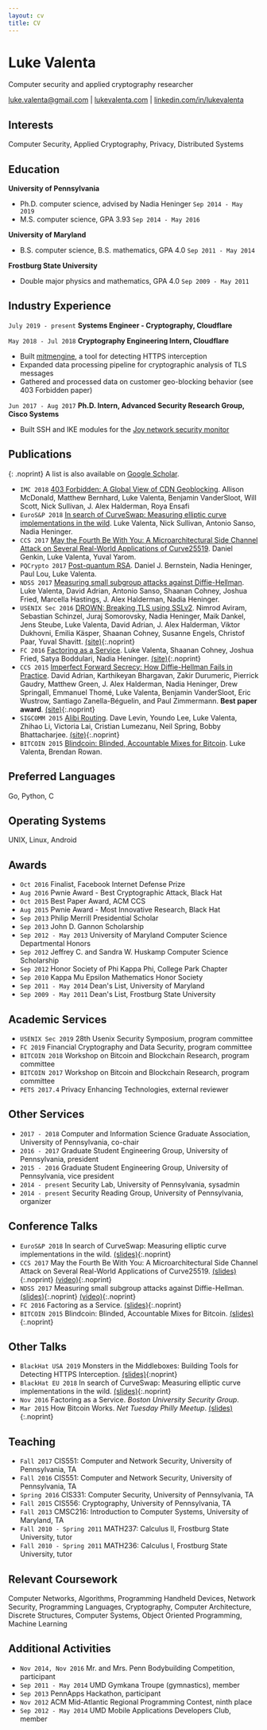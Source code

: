 ```yaml
---
layout: cv
title: CV
---
```

# Luke Valenta
Computer security and applied cryptography researcher

<div id="webaddress">
<a href="mailto:luke.valenta@gmail.com">luke.valenta@gmail.com</a>
| <a href="https://lukevalenta.com">lukevalenta.com</a>
| <a href="https://linkedin.com/in/lukevalenta">linkedin.com/in/lukevalenta</a>
</div>

## Interests
Computer Security, Applied Cryptography, Privacy, Distributed Systems

## Education

__University of Pennsylvania__
- Ph.D. computer science, advised by Nadia Heninger
`Sep 2014 - May 2019`
- M.S. computer science, GPA 3.93
`Sep 2014 - May 2016`

__University of Maryland__
- B.S. computer science, B.S. mathematics, GPA 4.0
`Sep 2011 - May 2014`

__Frostburg State University__
- Double major physics and mathematics, GPA 4.0
`Sep 2009 - May 2011`

## Industry Experience

`July 2019 - present`
__Systems Engineer - Cryptography, Cloudflare__

`May 2018 - Jul 2018`
__Cryptography Engineering Intern, Cloudflare__
- Built [mitmengine](https://github.com/cloudflare/mitmengine), a tool for detecting HTTPS interception
- Expanded data processing pipeline for cryptographic analysis of TLS messages
- Gathered and processed data on customer geo-blocking behavior (see 403 Forbidden paper)

`Jun 2017 - Aug 2017`
__Ph.D. Intern, Advanced Security Research Group, Cisco Systems__
- Built SSH and IKE modules for the [Joy network security monitor](https://github.com/cisco/joy)

## Publications

{: .noprint}
A list is also available on [Google Scholar](https://scholar.google.com/citations?user=bgs6DjkAAAAJ).

- `IMC 2018` [403 Forbidden: A Global View of CDN Geoblocking](https://ensa.fi/papers/403forbidden_imc18.pdf). Allison McDonald, Matthew Bernhard, Luke Valenta, Benjamin VanderSloot, Will Scott, Nick Sullivan, J. Alex Halderman, Roya Ensafi
- `EuroS&P 2018` [In search of CurveSwap: Measuring elliptic curve implementations in the wild](https://eprint.iacr.org/2018/298.pdf). Luke Valenta, Nick Sullivan, Antonio Sanso, Nadia Heninger.
- `CCS 2017` [May the Fourth Be With You: A Microarchitectural Side Channel Attack on Several Real-World Applications of Curve25519](https://eprint.iacr.org/2017/806.pdf). Daniel Genkin, Luke Valenta, Yuval Yarom.
- `PQCrypto 2017` [Post-quantum RSA](https://cr.yp.to/papers/pqrsa-20170419.pdf). Daniel J. Bernstein, Nadia Heninger, Paul Lou, Luke Valenta.
- `NDSS 2017` [Measuring small subgroup attacks against Diffie-Hellman](https://eprint.iacr.org/2016/995). Luke Valenta, David Adrian, Antonio Sanso, Shaanan Cohney, Joshua Fried, Marcella Hastings, J. Alex Halderman, Nadia Heninger.
- `USENIX Sec 2016` [DROWN: Breaking TLS using SSLv2](https://drownattack.com/drown-attack-paper.pdf). Nimrod Aviram, Sebastian Schinzel, Juraj Somorovsky, Nadia Heninger, Maik Dankel, Jens Steube, Luke Valenta, David Adrian, J. Alex Halderman, Viktor Dukhovni, Emilia K&auml;sper, Shaanan Cohney, Susanne Engels, Christof Paar, Yuval Shavitt.
[(site)](https://drownattack.com/){:.noprint}
- `FC 2016` [Factoring as a Service](https://eprint.iacr.org/2015/1000).
Luke Valenta, Shaanan Cohney, Joshua Fried, Satya Boddulari, Nadia Heninger.
[(site)](http://seclab.upenn.edu/projects/faas/){:.noprint} 
- `CCS 2015` [Imperfect Forward Secrecy: How Diffie-Hellman Fails in Practice](https://weakdh.org/imperfect-forward-secrecy-ccs15.pdf).
David Adrian, Karthikeyan Bhargavan, Zakir Durumeric, Pierrick Gaudry, Matthew Green, J. Alex Halderman, Nadia Heninger, Drew Springall, Emmanuel Thom&eacute;, Luke Valenta, Benjamin VanderSloot, Eric Wustrow, Santiago Zanella-B&eacute;guelin, and Paul Zimmermann.
__Best paper award__.
[(site)](https://weakdh.org/){:.noprint}
- `SIGCOMM 2015` [Alibi Routing](http://conferences.sigcomm.org/sigcomm/2015/pdf/papers/p611.pdf).
Dave Levin, Youndo Lee, Luke Valenta, Zhihao Li, Victoria Lai, Cristian Lumezanu, Neil Spring, Bobby Bhattacharjee.
[(site)](https://alibi.cs.umd.edu/){:.noprint}
- `BITCOIN 2015` [Blindcoin: Blinded, Accountable Mixes for Bitcoin](http://fc15.ifca.ai/preproceedings/bitcoin/paper_3.pdf).
Luke Valenta, Brendan Rowan.

## Preferred Languages
Go, Python, C

## Operating Systems
UNIX, Linux, Android

## Awards
- `Oct 2016` Finalist, Facebook Internet Defense Prize
- `Aug 2016` Pwnie Award - Best Cryptographic Attack, Black Hat
- `Oct 2015` Best Paper Award, ACM CCS
- `Aug 2015` Pwnie Award - Most Innovative Research, Black Hat
- `Sep 2013` Philip Merrill Presidential Scholar
- `Sep 2013` John D. Gannon Scholarship
- `Sep 2012 - May 2013` University of Maryland Computer Science Departmental Honors
- `Sep 2012` Jeffrey C. and Sandra W. Huskamp Computer Science Scholarship
- `Sep 2012` Honor Society of Phi Kappa Phi, College Park Chapter
- `Sep 2010` Kappa Mu Epsilon Mathematics Honor Society
- `Sep 2011 - May 2014` Dean's List, University of Maryland
- `Sep 2009 - May 2011` Dean's List, Frostburg State University

## Academic Services
- `USENIX Sec 2019` 28th Usenix Security Symposium, program committee
- `FC 2019` Financial Cryptography and Data Security, program committee
- `BITCOIN 2018` Workshop on Bitcoin and Blockchain Research, program committee
- `BITCOIN 2017` Workshop on Bitcoin and Blockchain Research, program committee
- `PETS 2017.4` Privacy Enhancing Technologies, external reviewer

## Other Services
- `2017 - 2018` Computer and Information Science Graduate Association, University of Pennsylvania, co-chair
- `2016 - 2017` Graduate Student Engineering Group, University of Pennsylvania, president
- `2015 - 2016` Graduate Student Engineering Group, University of Pennsylvania, vice president
- `2014 - present` Security Lab, University of Pennsylvania, sysadmin
- `2014 - present` Security Reading Group, University of Pennsylvania, organizer

## Conference Talks
- `EuroS&P 2018` In search of CurveSwap: Measuring elliptic curve implementations in the wild.
[(slides)](assets/files/curveswap-slides.pdf){:.noprint}
- `CCS 2017` May the Fourth Be With You: A Microarchitectural Side Channel Attack on Several Real-World Applications of Curve25519.
[(slides)](https://drive.google.com/open?id=1kMD0agLVTF9L9U2Xufw9tHNiMF_ON2Kl){:.noprint}
[(video)](https://www.youtube.com/watch?v=22IT3pPsQZw&feature=youtu.be){:.noprint}
- `NDSS 2017` Measuring small subgroup attacks against Diffie-Hellman.
[(slides)](assets/files/subgroup-slides.pdf){:.noprint}
[(video)](https://www.youtube.com/watch?v=noFbyPHXY0A&feature=youtu.be){:.noprint}
- `FC 2016` Factoring as a Service.
[(slides)](assets/files/faas-slides.pdf){:.noprint}
- `BITCOIN 2015` Blindcoin: Blinded, Accountable Mixes for Bitcoin.
[(slides)](https://docs.google.com/presentation/d/1MalB0CkNFPI6d3zIolViwhJ_0bwYbur9QBl764n1Jww/pub?slide=id.p){:.noprint}

## Other Talks
- `BlackHat USA 2019` Monsters in the Middleboxes: Building Tools for Detecting HTTPS Interception.
[(slides)](assets/files/blackhat-usa-2019-slides.pdf){:noprint}
- `BlackHat EU 2018` In search of CurveSwap: Measuring elliptic curve implementations in the wild.
[(slides)](assets/files/curveswap-slides.pdf){:.noprint}
- `Nov 2016` Factoring as a Service. *Boston University Security Group*.
- `Mar 2015` How Bitcoin Works. *Net Tuesday Philly Meetup*.
[(slides)](https://goo.gl/e4KcIP){:.noprint}

## Teaching
- `Fall 2017` CIS551: Computer and Network Security, University of Pennsylvania, TA
- `Fall 2016` CIS551: Computer and Network Security, University of Pennsylvania, TA
- `Spring 2016` CIS331: Computer Security, University of Pennsylvania, TA
- `Fall 2015` CIS556: Cryptography, University of Pennsylvania, TA
- `Fall 2013` CMSC216: Introduction to Computer Systems, University of Maryland, TA
- `Fall 2010 - Spring 2011` MATH237: Calculus II, Frostburg State University, tutor
- `Fall 2010 - Spring 2011` MATH236: Calculus I, Frostburg State University, tutor

## Relevant Coursework
Computer Networks, Algorithms, Programming Handheld Devices, Network Security,
Programming Languages, Cryptography, Computer Architecture, Discrete Structures,
Computer Systems, Object Oriented Programming, Machine Learning

## Additional Activities
- `Nov 2014, Nov 2016` Mr. and Mrs. Penn Bodybuilding Competition, participant
- `Sep 2011 - May 2014` UMD Gymkana Troupe (gymnastics), member
- `Sep 2013` PennApps Hackathon, participant
- `Nov 2012` ACM Mid-Atlantic Regional Programming Contest, ninth place
- `Sep 2012 - May 2014` UMD Mobile Applications Developers Club, member
